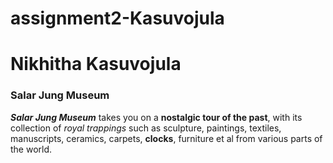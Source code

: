 # assignment2-Kasuvojula
# Nikhitha Kasuvojula
### Salar Jung Museum
***Salar Jung Museum*** takes you on a **nostalgic tour of the past**, with its collection of *royal trappings* such as sculpture, paintings, textiles, manuscripts, ceramics, carpets, **clocks**, furniture et al from various parts of the world.
